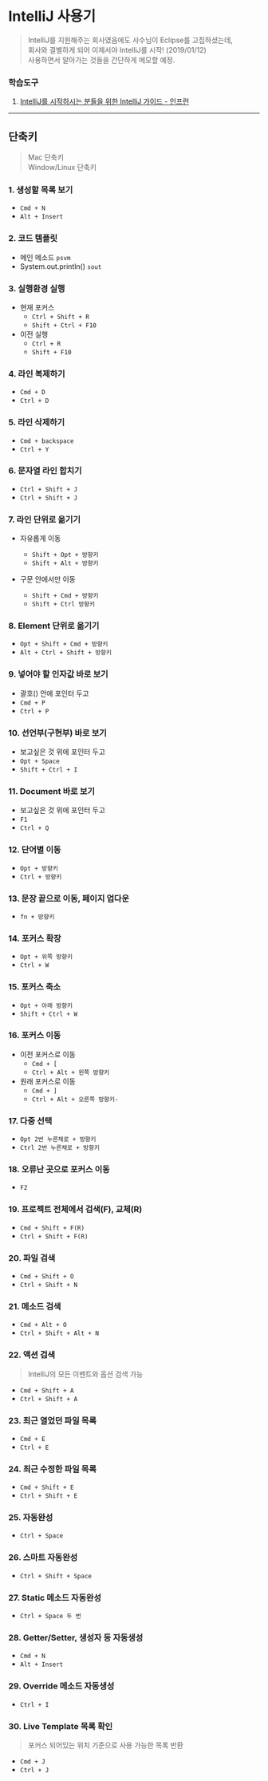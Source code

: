 # IntelliJ 사용기
>IntelliJ를 지원해주는 회사였음에도 사수님이 Eclipse를 고집하셨는데,  
>회사와 결별하게 되어 이제서야 IntelliJ를 시작! (2019/01/12)  
>사용하면서 알아가는 것들을 간단하게 메모할 예정.

### 학습도구
1. [IntelliJ를 시작하시는 분들을 위한 IntelliJ 가이드 - 인프런](https://www.inflearn.com/course/intellij-guide/)
---

## 단축키
>Mac 단축키  
>Window/Linux 단축키

### 1. 생성할 목록 보기
- `Cmd + N`
- `Alt + Insert`

### 2. 코드 템플릿
- 메인 메소드 `psvm`
- System.out.println() `sout`

### 3. 실행환경 실행
- 현재 포커스
  - `Ctrl + Shift + R`
  - `Shift + Ctrl + F10`
- 이전 실행
  - `Ctrl + R`
  - `Shift + F10`

### 4. 라인 복제하기
- `Cmd + D`
- `Ctrl + D`

### 5. 라인 삭제하기
- `Cmd + backspace`
- `Ctrl + Y`

### 6. 문자열 라인 합치기
- `Ctrl + Shift + J`
- `Ctrl + Shift + J`

### 7. 라인 단위로 옮기기
- 자유롭게 이동
  - `Shift + Opt + 방향키`
  - `Shift + Alt + 방향키`

- 구문 안에서만 이동
  - `Shift + Cmd + 방향키`
  - `Shift + Ctrl 방향키`
  
### 8. Element 단위로 옮기기
- `Opt + Shift + Cmd + 방향키`
- `Alt + Ctrl + Shift + 방향키`

### 9. 넣어야 할 인자값 바로 보기
- 괄호() 안에 포인터 두고
- `Cmd + P`
- `Ctrl + P`

### 10. 선언부(구현부) 바로 보기
- 보고싶은 것 위에 포인터 두고
- `Opt + Space`
- `Shift + Ctrl + I`

### 11. Document 바로 보기
- 보고싶은 것 위에 포인터 두고
- `F1`
- `Ctrl + Q`

### 12. 단어별 이동
- `Opt + 방향키`
- `Ctrl + 방향키`

### 13. 문장 끝으로 이동, 페이지 업다운
- `fn + 방향키`

### 14. 포커스 확장
- `Opt + 위쪽 방향키`
- `Ctrl + W`

### 15. 포커스 축소
- `Opt + 아래 방향키`
- `Shift + Ctrl + W`

### 16. 포커스 이동
- 이전 포커스로 이동
  - `Cmd + [`
  - `Ctrl + Alt + 왼쪽 방향키`
- 원래 포커스로 이동
  - `Cmd + ]`
  - `Ctrl + Alt + 오른쪽 방향키-`
  
### 17. 다중 선택
- `Opt 2번 누른채로 + 방향키`
- `Ctrl 2번 누른채로 + 방향키`

### 18. 오류난 곳으로 포커스 이동
- `F2`

### 19. 프로젝트 전체에서 검색(F), 교체(R)
- `Cmd + Shift + F(R)`
- `Ctrl + Shift + F(R)`

### 20. 파일 검색
- `Cmd + Shift + O`
- `Ctrl + Shift + N`

### 21. 메소드 검색
- `Cmd + Alt + O`
- `Ctrl + Shift + Alt + N`

### 22. 액션 검색
>IntelliJ의 모든 이벤트와 옵션 검색 가능
- `Cmd + Shift + A`
- `Ctrl + Shift + A`

### 23. 최근 열었던 파일 목록
- `Cmd + E`
- `Ctrl + E`

### 24. 최근 수정한 파일 목록
- `Cmd + Shift + E`
- `Ctrl + Shift + E`

### 25. 자동완성
- `Ctrl + Space`

### 26. 스마트 자동완성
- `Ctrl + Shift + Space`

### 27. Static 메소드 자동완성
- `Ctrl + Space 두 번`

### 28. Getter/Setter, 생성자 등 자동생성
- `Cmd + N`
- `Alt + Insert`

### 29. Override 메소드 자동생성
- `Ctrl + I`

### 30. Live Template 목록 확인
>포커스 되어있는 위치 기준으로 사용 가능한 목록 반환
- `Cmd + J`
- `Ctrl + J`
